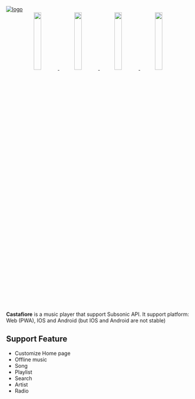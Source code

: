 <a href="https://sawyerf.github.io/Castafiore/">
  <picture>
    <source media="(prefers-color-scheme: dark)" srcset="https://github.com/sawyerf/Castafiore/assets/22857002/ad3f2f95-92d8-4b09-83fe-d0d9a4dd61e1#gh-dark-mode-only">
    <img alt="logo" src="https://github.com/sawyerf/Castafiore/assets/22857002/a6969f24-415a-497a-99ef-f2c9da432d27#gh-light-mode-only">
  </picture>
</a>

<div align="center">
  <a href="https://github.com/sawyerf/Castafiore/assets/22857002/d97befb0-92f6-4d29-b1ef-f43fc96bbc41" >
    <img style="width: 20%; margin-right: 5px;" src="https://github.com/sawyerf/Castafiore/assets/22857002/d97befb0-92f6-4d29-b1ef-f43fc96bbc41" />
  </a>
  <a href="https://github.com/sawyerf/Castafiore/assets/22857002/7e43e4ff-433d-4150-a98f-99dec38769ad" >
    <img style="width: 20%; margin-right: 5px;" src="https://github.com/sawyerf/Castafiore/assets/22857002/7e43e4ff-433d-4150-a98f-99dec38769ad" />
  </a>
  <a href="https://github.com/sawyerf/Castafiore/assets/22857002/5d3973a3-1f2e-4948-a167-b55162c2e725" >
    <img style="width: 20%; margin-right: 5px;" src="https://github.com/sawyerf/Castafiore/assets/22857002/5d3973a3-1f2e-4948-a167-b55162c2e725" />
  </a>
  <a href="https://github.com/sawyerf/Castafiore/assets/22857002/93058bc3-f593-4f83-b9f8-1fc278e1e7d5" >
    <img style="width: 20%; margin-right: 5px;" src="https://github.com/sawyerf/Castafiore/assets/22857002/93058bc3-f593-4f83-b9f8-1fc278e1e7d5" />
  </a>
</div>

</br>

**Castafiore** is a music player that support Subsonic API. It support platform: Web (PWA), IOS and Android (but IOS and Android are not stable)

## Support Feature
- Customize Home page
- Offline music
- Song
- Playlist
- Search
- Artist
- Radio
